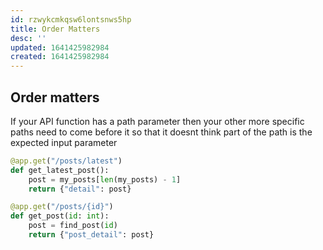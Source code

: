```yaml
---
id: rzwykcmkqsw6lontsnws5hp
title: Order Matters
desc: ''
updated: 1641425982984
created: 1641425982984
---
```



## Order matters

If your API function has a path parameter then your other more specific paths need to come before it so that it doesnt think part of the path is the expected input parameter

```python
@app.get("/posts/latest")
def get_latest_post():
    post = my_posts[len(my_posts) - 1]
    return {"detail": post}

@app.get("/posts/{id}")
def get_post(id: int):
    post = find_post(id)
    return {"post_detail": post}
```

